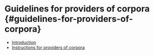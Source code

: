 # Guidelines for providers of corpora {#guidelines-for-providers-of-corpora}

* [Introduction](/guidelines_for_providers_of_corpora/introduction.md)
* [Instructions for providers of corpora](/guidelines_for_providers_of_corpora/instructions_for_providers_of_corpora.md)
